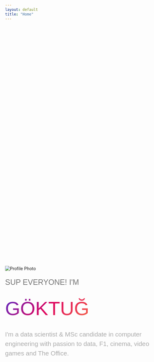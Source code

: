 ```yaml
---
layout: default
title: "Home"
---
```


<div class="main-banner" style="margin-top: 20vh;">
   <div class="center" style="width: 100%;margin: 0 auto;height:100%;">
      <div class="row col-xl-8 col-lg-8 col-md-8 col-sm-10 col-12 align-items-center" style="margin: 0 auto;height:100%;">
         <div class="col-xl-4 col-xs-8" style="margin-bottom: 20px;">
            <img class="img-pp rounded-circle" src="assets/img/pp3.webp" alt="Profile Photo">
         </div>
         <div class="col-xl-8 col-xs-12 home-text">
            <p style="font-family: 'Caveat',  Arial, sans-serif; font-size: calc(20px + 0.52vw); line-height: 1; color: rgb(117, 117, 117);">SUP EVERYONE! I'M</p>
            <h style="font-family: 'poppinsbold',  Arial, sans-serif; font-size: calc(20px + 4.55vw); line-height: 1.5; display:inline-block; background: linear-gradient(135deg,#5335CF, #DE005E, #F66E48); -webkit-text-fill-color: transparent; -webkit-background-clip: text;">GÖKTUĞ</h>
            <p style="font-family: 'poppinslight',  Arial, sans-serif; font-size: calc(15px + 0.6vw); line-height: 1.5; color: rgb(171,171,171,1);">I'm a data scientist & MSc candidate in computer engineering with passion to data, F1, cinema, video games and The Office.</p>
            <div class="center">
               <a class="icon-container" rel="nofollow" href="https://www.linkedin.com/in/goktugocal"><i class="fa fa-linkedin fa-2x my-icon"></i></a>
               <a class="icon-container" rel="nofollow" href="https://github.com/GoktugOcal"><i class="fa fa-github fa-2x my-icon"></i></a>
               <a class="icon-container" rel="nofollow" href="https://medium.com/@goktugocal41"><i class="fa fa-medium fa-2x my-icon"></i></a>
               <a class="icon-container" rel="nofollow" href="https://www.instagram.com/goktug.ocal/"><i class="fa fa-instagram fa-2x my-icon"></i></a>
               <a class="icon-container" rel="nofollow" href="https://open.spotify.com/user/mr41showtime?si=aa3902b9a7c74034"><i class="fa fa-spotify fa-2x my-icon"></i></a>
            </div>
         </div>
      </div>
   </div>
</div>